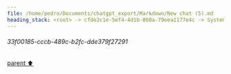 ```yaml
---
file: /home/pedro/Documents/chatgpt_export/Markdown/New chat (5).md
heading_stack: <root> -> cfde2c1e-5ef4-4d1b-860a-79eea1177e4c -> System -> 7bf09fc0-b0e6-46fb-83dd-18ce956d9e51 -> System -> aaa22d9a-fd60-4831-b4ef-f4f6f2ebc7c4 -> User -> b2537413-77ff-49d7-88a1-3cd59087b8d4 -> Assistant -> 33f00185-cccb-489c-b2fc-dde379f27291
---
```

###### 33f00185-cccb-489c-b2fc-dde379f27291
[parent ⬆️](#b2537413-77ff-49d7-88a1-3cd59087b8d4)
